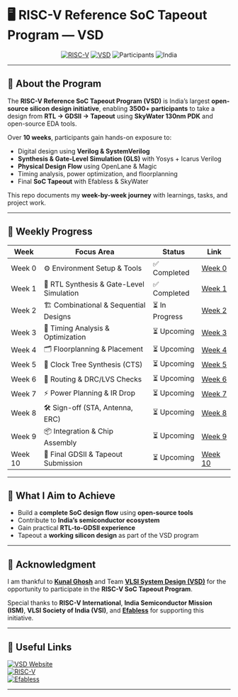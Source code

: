 # 🖥️ RISC-V Reference SoC Tapeout Program — VSD

<div align="center">

[![RISC-V](https://img.shields.io/badge/RISC--V-SoC%20Tapeout-blue?style=for-the-badge&logo=riscv)](https://riscv.org/)
[![VSD](https://img.shields.io/badge/VSD-Program-orange?style=for-the-badge)](https://vsdiat.vlsisystemdesign.com/)
![Participants](https://img.shields.io/badge/Participants-3500+-success?style=for-the-badge)
![India](https://img.shields.io/badge/Made%20in-India-saffron?style=for-the-badge&logo=data:image/svg+xml;base64,PHN2ZyB3aWR0aD0iMjQiIGhlaWdo....)

</div>

---

## 📖 About the Program  

The **RISC-V Reference SoC Tapeout Program (VSD)** is India’s largest **open-source silicon design initiative**, enabling **3500+ participants** to take a design from **RTL → GDSII → Tapeout** using **SkyWater 130nm PDK** and open-source EDA tools.  

Over **10 weeks**, participants gain hands-on exposure to:  
- Digital design using **Verilog & SystemVerilog**  
- **Synthesis & Gate-Level Simulation (GLS)** with Yosys + Icarus Verilog  
- **Physical Design Flow** using OpenLane & Magic  
- Timing analysis, power optimization, and floorplanning  
- Final **SoC Tapeout** with Efabless & SkyWater  

This repo documents my **week-by-week journey** with learnings, tasks, and project work.  

---

## 📅 Weekly Progress  

| Week | Focus Area | Status | Link |
|------|------------|--------|------|
| Week 0 | ⚙️ Environment Setup & Tools | ✅ Completed | [Week 0](Week0/README.md) |
| Week 1 | 🔧 RTL Synthesis & Gate-Level Simulation | ✅ Completed | [Week 1](Week1/README.md) |
| Week 2 | 🏗️ Combinational & Sequential Designs | ⏳ In Progress | [Week 2](Week2/README.md) |
| Week 3 | 🧮 Timing Analysis & Optimization | ⏳ Upcoming | [Week 3](Week3/README.md) |
| Week 4 | 🗂️ Floorplanning & Placement | ⏳ Upcoming | [Week 4](Week4/README.md) |
| Week 5 | 🔄 Clock Tree Synthesis (CTS) | ⏳ Upcoming | [Week 5](Week5/README.md) |
| Week 6 | 🚦 Routing & DRC/LVS Checks | ⏳ Upcoming | [Week 6](Week6/README.md) |
| Week 7 | ⚡ Power Planning & IR Drop | ⏳ Upcoming | [Week 7](Week7/README.md) |
| Week 8 | 🛠️ Sign-off (STA, Antenna, ERC) | ⏳ Upcoming | [Week 8](Week8/README.md) |
| Week 9 | 📦 Integration & Chip Assembly | ⏳ Upcoming | [Week 9](Week9/README.md) |
| Week 10 | 🎉 Final GDSII & Tapeout Submission | ⏳ Upcoming | [Week 10](Week10/README.md) |

---

## 🌟 What I Aim to Achieve
- Build a **complete SoC design flow** using **open-source tools**  
- Contribute to **India’s semiconductor ecosystem**  
- Gain practical **RTL-to-GDSII experience**  
- Tapeout a **working silicon design** as part of the VSD program  

---

## 🙏 Acknowledgment  

I am thankful to [**Kunal Ghosh**](https://github.com/kunalg123) and Team **[VLSI System Design (VSD)](https://vsdiat.vlsisystemdesign.com/)** for the opportunity to participate in the **RISC-V SoC Tapeout Program**.  

Special thanks to **RISC-V International**, **India Semiconductor Mission (ISM)**, **VLSI Society of India (VSI)**, and [**Efabless**](https://efabless.com/) for supporting this initiative.  

---

## 🔗 Useful Links  

[![VSD Website](https://img.shields.io/badge/VSD-Official%20Website-blue?style=flat-square)](https://vsdiat.vlsisystemdesign.com/)  
[![RISC-V](https://img.shields.io/badge/RISC--V-International-green?style=flat-square)](https://riscv.org/)  
[![Efabless](https://img.shields.io/badge/Efabless-Platform-orange?style=flat-square)](https://efabless.com/)  

---
